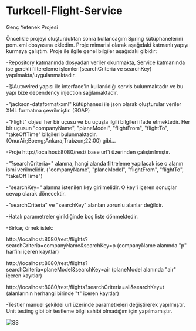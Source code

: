 # Turkcell-Flight-Service
Genç Yetenek Projesi

Öncelikle projeyi oluşturduktan sonra kullancağım Spring kütüphanelerini pom.xml dosyasına ekledim. Proje mimarisi olarak aşağıdaki katmanlı yapıyı kurmaya çalıştım. Proje ile ilgile genel bilgiler aşağıdaki gibidir:

-Repository katmanında dosyadan veriler okunmakta, Service katmanında ise gerekli filtereleme işlemleri(searchCriteria ve searchKey) yapılmakta/uygulanmaktadır.

-@Autowired yapısı ile interface'in kullanıldığı servis bulunmaktadır ve bu yapı bize dependency injection sağlamaktadır.

-"jackson-dataformat-xml" kütüphanesi ile json olarak oluşturular veriler XML formatına çevrilmiştir. (SOAP)

-"Flight" objesi her bir uçusu ve bu uçuşla ilgili bilgileri ifade etmektedir. Her bir uçusun "companyName", "planeModel", "flightFrom", "flightTo", "takeOffTime" bilgileri bulunmaktadır. (OnurAir;Boeng;Ankara;Trabzon;22:00) gibi...

-Proje http://localhost:8080/rest/ base url'i üzerinden çalıştırılmıştır.

-"?searchCriteria=" alanına, hangi alanda filtreleme yapılacak ise o alanın ismi verilmelidir. ("companyName", "planeModel", "flightFrom", "flightTo", "takeOffTime")

-"searchKey=" alanına istenilen key girilmelidir. O key'i içeren sonuçlar cevap olarak dönecektir.

-"searchCriteria" ve "searchKey" alanları zorunlu alanlar değildir. 

-Hatalı parametreler girildiğinde boş liste dönmektedir.

-Birkaç örnek istek:

http://localhost:8080/rest/flights?searchCriteria=companyName&searchKey=p (companyName alanında "p" harfini içeren kayıtlar)

http://localhost:8080/rest/flights?searchCriteria=planeModel&searchKey=air (planeModel alanında "air" içeren kayıtlar)

http://localhost:8080/rest/flights?searchCriteria=all&searchKey=t (alanlarının herhangi birinde "t" içeren kayıtlar)

-Testler manuel şekildei url üzerinde parametreleri değiştirerek yapılmıştır. Unit testing gibi bir testleme bilgi sahibi olmadığım için yapılmamıştır.

![SS](https://user-images.githubusercontent.com/45923198/84567915-a7292000-ad84-11ea-9119-7b4c6d0874ee.png)





